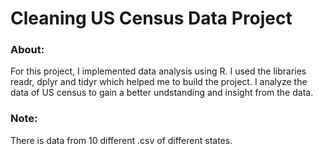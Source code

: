 # Cleaning US Census Data Project
### About: 

For this project, I implemented data analysis using R. I used the libraries readr, dplyr and tidyr which helped me to build the project. I analyze the data of US census to gain a better undstanding and insight from the data.
 
### Note:

There is data from 10 different .csv of different states. 
